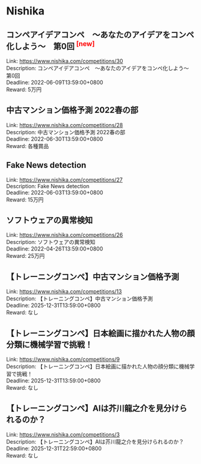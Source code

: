 # Nishika



## コンペアイデアコンペ　〜あなたのアイデアをコンペ化しよう〜　第0回 <sup style="color:red">[new]<sup>  

Link: https://www.nishika.com/competitions/30  
Description: コンペアイデアコンペ　〜あなたのアイデアをコンペ化しよう〜　第0回  
Deadline: 2022-06-09T13:59:00+0800  
Reward: 5万円  


## 中古マンション価格予測 2022春の部

Link: https://www.nishika.com/competitions/28  
Description: 中古マンション価格予測 2022春の部  
Deadline: 2022-06-30T13:59:00+0800  
Reward: 各種賞品  


## Fake News detection

Link: https://www.nishika.com/competitions/27  
Description: Fake News detection  
Deadline: 2022-06-03T13:59:00+0800  
Reward: 15万円  


## ソフトウェアの異常検知

Link: https://www.nishika.com/competitions/26  
Description: ソフトウェアの異常検知  
Deadline: 2022-04-26T13:59:00+0800  
Reward: 25万円  


## 【トレーニングコンペ】中古マンション価格予測

Link: https://www.nishika.com/competitions/13  
Description: 【トレーニングコンペ】中古マンション価格予測  
Deadline: 2025-12-31T13:59:00+0800  
Reward: なし  


## 【トレーニングコンペ】日本絵画に描かれた人物の顔分類に機械学習で挑戦！

Link: https://www.nishika.com/competitions/9  
Description: 【トレーニングコンペ】日本絵画に描かれた人物の顔分類に機械学習で挑戦！  
Deadline: 2025-12-31T13:59:00+0800  
Reward: なし  


## 【トレーニングコンペ】AIは芥川龍之介を見分けられるのか？

Link: https://www.nishika.com/competitions/3  
Description: 【トレーニングコンペ】AIは芥川龍之介を見分けられるのか？  
Deadline: 2025-12-31T22:59:00+0800  
Reward: なし  

